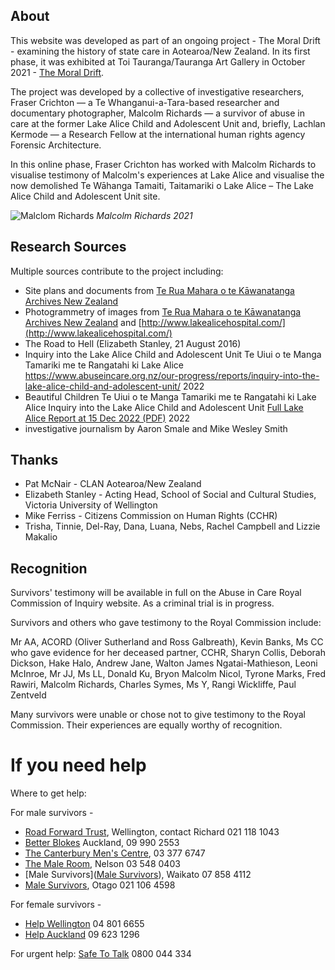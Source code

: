 ## About

This website was developed as part of an ongoing project - The Moral Drift - examining the history of state care in Aotearoa/New Zealand. In its first phase, it was exhibited at Toi Tauranga/Tauranga Art Gallery in October 2021 - [The Moral Drift](https://www.artgallery.org.nz/exhibitions/id/1751).

The project was developed by a collective of investigative researchers, Fraser Crichton — a Te Whanganui-a-Tara-based researcher and documentary photographer, Malcolm Richards — a survivor of abuse in care at the former Lake Alice Child and Adolescent Unit and, briefly, Lachlan Kermode — a Research Fellow at the international human rights agency Forensic Architecture.

In this online phase, Fraser Crichton has worked with Malcolm Richards to visualise testimony of Malcolm's experiences at Lake Alice and visualise the now demolished Te Wāhanga Tamaiti, Taitamariki o Lake Alice – The Lake Alice Child and Adolescent Unit site.

![Malclom Richards](https://d10yslqdemxz8r.cloudfront.net/lake-alice.space/images/fc-20211029-00028-FCC2910_FCC2910-R1-E001.jpg)
*Malcolm Richards 2021*

## Research Sources

Multiple sources contribute to the project including:

* Site plans and documents from [Te Rua Mahara o te Kāwanatanga Archives New Zealand](https://www.archives.govt.nz/)
* Photogrammetry of images from [Te Rua Mahara o te Kāwanatanga Archives New Zealand](https://www.archives.govt.nz/) and [http://www.lakealicehospital.com/](http://www.lakealicehospital.com/)
* The Road to Hell (Elizabeth Stanley, 21 August 2016)
* Inquiry into the Lake Alice Child and Adolescent Unit Te Uiui o te Manga Tamariki me te Rangatahi ki Lake Alice https://www.abuseincare.org.nz/our-progress/reports/inquiry-into-the-lake-alice-child-and-adolescent-unit/ 2022
* Beautiful Children Te Uiui o te Manga Tamariki me te Rangatahi ki Lake Alice Inquiry into the Lake Alice Child and Adolescent Unit [Full Lake Alice Report at 15 Dec 2022 (PDF)](https://www.abuseincare.org.nz/assets/Document-Library/Redacted-Lake-Alice-Report.pdf) 2022
* investigative journalism by Aaron Smale and Mike Wesley Smith

## Thanks

* Pat McNair - CLAN Aotearoa/New Zealand
* Elizabeth Stanley - Acting Head, School of Social and Cultural Studies, Victoria University of Wellington
* Mike Ferriss - Citizens Commission on Human Rights (CCHR) 
* Trisha, Tinnie, Del-Ray, Dana, Luana, Nebs, Rachel Campbell and Lizzie Makalio

## Recognition

Survivors' testimony will be available in full on the Abuse in Care Royal Commission of Inquiry website. As a criminal trial is in progress.

Survivors and others who gave testimony to the Royal Commission include:

Mr AA, ACORD (Oliver Sutherland and Ross Galbreath), Kevin Banks, Ms CC who gave evidence for her deceased partner, CCHR, Sharyn Collis, Deborah Dickson, Hake Halo, Andrew Jane, Walton James Ngatai-Mathieson, Leoni McInroe, Mr JJ, Ms LL, Donald Ku, Bryon Malcolm Nicol, Tyrone Marks, Fred Rawiri, Malcolm Richards, Charles Symes, Ms Y, Rangi Wickliffe, Paul Zentveld

Many survivors were unable or chose not to give testimony to the Royal Commission. Their experiences are equally worthy of recognition.

# If you need help

Where to get help:

For male survivors -

* [Road Forward Trust](https://www.theroadforward.org.nz/), Wellington, contact Richard 021 118 1043
* [Better Blokes](https://betterblokes.org.nz/) Auckland, 09 990 2553
* [The Canterbury Men's Centre](https://canmen.org.nz/), 03 377 6747
* [The Male Room](https://maleroom.co.nz/), Nelson 03 548 0403
* [Male Survivors]([Male Survivors](https://waikatosurvivors.org.nz/)), Waikato 07 858 4112
* [Male Survivors](https://www.malesurvivorsotago.nz/), Otago 021 106 4598

For female survivors -

* [Help Wellington](https://www.wellingtonhelp.org.nz/) 04 801 6655
* [Help Auckland](https://helpauckland.org.nz) 09 623 1296

For urgent help: [Safe To Talk](http://www.safetotalk.nz/) 0800 044 334